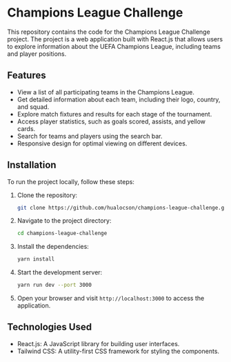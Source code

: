 # Champions League Challenge

This repository contains the code for the Champions League Challenge project. The project is a web application built with React.js that allows users to explore information about the UEFA Champions League, including teams and player positions.

## Features

- View a list of all participating teams in the Champions League.
- Get detailed information about each team, including their logo, country, and squad.
- Explore match fixtures and results for each stage of the tournament.
- Access player statistics, such as goals scored, assists, and yellow cards.
- Search for teams and players using the search bar.
- Responsive design for optimal viewing on different devices.

## Installation

To run the project locally, follow these steps:

1. Clone the repository:
    ```bash
    git clone https://github.com/hualocson/champions-league-challenge.git
    ```

2. Navigate to the project directory:
    ```bash
    cd champions-league-challenge
    ```
    
3. Install the dependencies:
    ```bash
    yarn install
    ```

4. Start the development server:
    ```bash
    yarn run dev --port 3000
    ```
    
5. Open your browser and visit `http://localhost:3000` to access the application.

## Technologies Used

- React.js: A JavaScript library for building user interfaces.
- Tailwind CSS: A utility-first CSS framework for styling the components.

